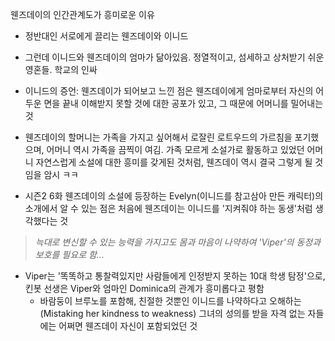웬즈데이의 인간관계도가 흥미로운 이유

- 정반대인 서로에게 끌리는 웬즈데이와 이니드

- 그런데 이니드와 웬즈데이의 엄마가 닮아있음. 정열적이고, 섬세하고 상처받기 쉬운 영혼들. 학교의 인싸

- 이니드의 증언: 웬즈데이가 되어보고 느낀 점은 웬즈데이에게 엄마로부터 자신의 어두운 면을 끝내 이해받지 못할 것에 대한 공포가 있고, 그 때문에 어머니를 밀어내는 것

- 웬즈데이의 할머니는 가족을 가지고 싶어해서 로잘린 로트우드의 가르침을 포기했으며, 어머니 역시 가족을 끔찍이 여김. 가족 모르게 소설가로 활동하고 있었던 어머니 자연스럽게 소설에 대한 흥미를 갖게된 것처럼, 웬즈데이 역시 결국 그렇게 될 것임을 암시 ㅋㅋ

- 시즌2 6화 웬즈데이의 소설에 등장하는 Evelyn(이니드를 참고삼아 만든 캐릭터)의 소개에서 알 수 있는 점은 처음에 웬즈데이는 이니드를 '지켜줘야 하는 동생'처럼 생각했다는 것

> *늑대로 변신할 수 있는 능력을 가지고도 몸과 마음이 나약하여 'Viper'의 동정과 보호를 필요로 함...*

- Viper는 '똑똑하고 통찰력있지만 사람들에게 인정받지 못하는 10대 학생 탐정'으로, 킨봇 선생은 Viper와 엄마인 Dominica의 관계가 흥미롭다고 평함
	- 바람둥이 브루노를 포함해, 친절한 것뿐인 이니드를 나약하다고 오해하는 (Mistaking her kindness to weakness) 그녀의 성의를 받을 자격 없는 자들에는 어쩌면 웬즈데이 자신이 포함되었던 것
